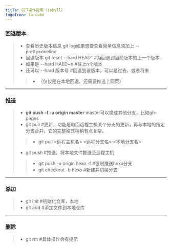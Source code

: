 ```yaml
---
title: GIT操作指南（jekyll）
logoIcon: fa-cube
---
```

### 回退版本
>+ 查看历史版本信息 git log如果想要查看简单信息须加上 --pretty=oneline
>+ 回退版本 git reset --hard HEAD^     #为回退到当前版本的上一个版本.
>+ 如果是 --hard HAED~n      #往上n个版本
>+ 还可以 --hard 版本号       #回退到该版本，可以是过去，或者将来
>>+ （仅仅是在本地回退，还需要推送上网页）
___
### 推送
>+ **git push -f -u origin master** 
>master可以换成其他分支，比如gh-pages
>+ git pull    #更新，功能是取回远程主机某个分支的更新，再与本地的指定分支合并，它的完整格式稍稍有点复杂。
>>+ git pull <远程主机名> <远程分支名>:<本地分支名>
>+ git push   #推送，将本地文件推送至远程主机
>>+ git push -u origin hexo -f #强制推送hexo分支
>>+ git checkout -b hexo #新建并切换分支
***

### 添加
>+ git init    #初始化仓库，本地
>+ git add    #添加文件到本地仓库

***
### 删除 
>+    git rm    #具体操作会有提示